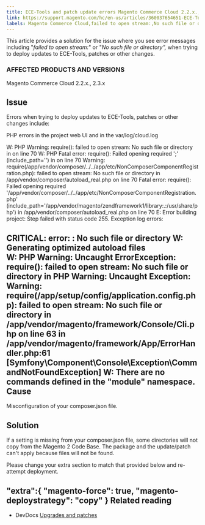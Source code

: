 ```yaml
---
title: ECE-Tools and patch update errors Magento Commerce Cloud 2.2.x., 2.3.x
link: https://support.magento.com/hc/en-us/articles/360037654651-ECE-Tools-and-patch-update-errors-Magento-Commerce-Cloud-2-2-x-2-3-x
labels: Magento Commerce Cloud,failed to open stream:,No such file or directory,updates to ECE-Tools,patches,2.3.x,2.2.x,how to,error message,composer.json
---
```


This article provides a solution for the issue where you see error messages including "*failed to open stream:*" or "*No such file or directory",* when trying to deploy updates to ECE-Tools, patches or other changes.

 ### AFFECTED PRODUCTS AND VERSIONS

 Magento Commerce Cloud 2.2.x., 2.3.x

 Issue
-----

 Errors when trying to deploy updates to ECE-Tools, patches or other changes include:  
   
 PHP errors in the project web UI and in the var/log/cloud.log

 W: PHP Warning: require(<path to file>): failed to open stream: No such file or directory in <path to file> on line 70 W: PHP Fatal error: require(): Failed opening required '<path to file>;' (include\_path='<path to file>') in <path to file> on line 70 Warning: require(/app/vendor/composer/../../app/etc/NonComposerComponentRegistration.php): failed to open stream: No such file or directory in /app/vendor/composer/autoload\_real.php on line 70 Fatal error: require(): Failed opening required '/app/vendor/composer/../../app/etc/NonComposerComponentRegistration.php' (include\_path='/app/vendor/magento/zendframework1/library:.:/usr/share/php') in /app/vendor/composer/autoload\_real.php on line 70 E: Error building project: Step failed with status code 255. Exception log errors: 

 CRITICAL: error: <path to missing file>: No such file or directory  W: Generating optimized autoload files  
 W: PHP Warning: Uncaught ErrorException: require(<path to file>): failed to open stream: No such file or directory in <path to file> PHP Warning: Uncaught Exception: Warning: require(/app/setup/config/application.config.php): failed to open stream: No such file or directory in /app/vendor/magento/framework/Console/Cli.php on line 63 in /app/vendor/magento/framework/App/ErrorHandler.php:61  [Symfony\Component\Console\Exception\CommandNotFoundException] W: There are no commands defined in the "module" namespace. Cause
-----

 Misconfiguration of your composer.json file.

 Solution
--------

 If a setting is missing from your composer.json file, some directories will not copy from the Magento 2 Code Base. The package and the update/patch can't apply because files will not be found.

 Please change your extra section to match that provided below and re-attempt deployment.

 "extra":{ "magento-force": true, "magento-deploystrategy": "copy" } Related reading
---------------

 
 * DevDocs [Upgrades and patches](https://devdocs.magento.com/guides/v2.3/cloud/project/project-upgrade-parent.html?itm_source=devdocs&itm_medium=search_page&itm_campaign=federated_search&itm_term=update%20ece%20tools) 
 
